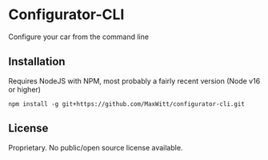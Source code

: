 # Configurator-CLI

Configure your car from the command line

## Installation

Requires NodeJS with NPM, most probably a fairly recent version (Node v16 or higher)

`npm install -g git+https://github.com/MaxWitt/configurator-cli.git`

## License

Proprietary. No public/open source license available.